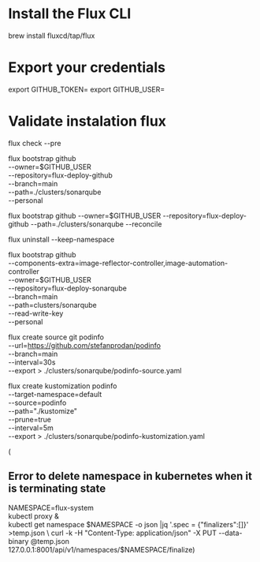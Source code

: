 
# Install the Flux CLI
brew install fluxcd/tap/flux

# Export your credentials
export GITHUB_TOKEN=<your-token>
export GITHUB_USER=<your-username>


# Validate instalation flux
flux check --pre

flux bootstrap github \
  --owner=$GITHUB_USER \
  --repository=flux-deploy-github \
  --branch=main \
  --path=./clusters/sonarqube \
  --personal

flux bootstrap github --owner=$GITHUB_USER --repository=flux-deploy-github --path=./clusters/sonarqube  --reconcile 

 flux uninstall --keep-namespace 

flux bootstrap github \
  --components-extra=image-reflector-controller,image-automation-controller \
  --owner=$GITHUB_USER \
  --repository=flux-deploy-sonarqube \
  --branch=main \
  --path=clusters/sonarqube \
  --read-write-key \
  --personal


flux create source git podinfo \
--url=https://github.com/stefanprodan/podinfo \
--branch=main \
--interval=30s \
--export > ./clusters/sonarqube/podinfo-source.yaml

flux create kustomization podinfo \
  --target-namespace=default \
  --source=podinfo \
  --path="./kustomize" \
  --prune=true \
  --interval=5m \
  --export > ./clusters/sonarqube/podinfo-kustomization.yaml

  (

## Error to delete namespace in kubernetes when it is terminating state

NAMESPACE=flux-system \
kubectl proxy & \
kubectl get namespace $NAMESPACE -o json |jq '.spec = {"finalizers":[]}' >temp.json \
curl -k -H "Content-Type: application/json" -X PUT --data-binary @temp.json 127.0.0.1:8001/api/v1/namespaces/$NAMESPACE/finalize)